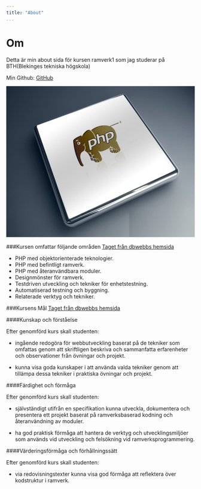 ```yaml
---
title: "About"
...
```

Om
=========================

Detta är min about sida för kursen ramverk1 som jag studerar på
BTH(Blekinges tekniska högskola)

Min Github: [GitHub](https://github.com/KifeKenny/Anax)

<img src="../htdocs/img/php.jpg" class="phpImg">

###Kursen omfattar följande områden
[Taget från dbwebbs hemsida](https://dbwebb.se/kurser/ramverk1)

- PHP med objektorienterade teknologier.
- PHP med befintligt ramverk.
- PHP med återanvändbara moduler.
- Designmönster för ramverk.
- Testdriven utveckling och tekniker för enhetstestning.
- Automatiserad testning och byggning.
- Relaterade verktyg och tekniker.


###Kursens Mål
[Taget från dbwebbs hemsida](https://dbwebb.se/kurser/ramverk1)

####Kunskap och förståelse

Efter genomförd kurs skall studenten:

- ingående redogöra för webbutveckling baserat på de tekniker som omfattas genom att skriftligen
beskriva och sammanfatta erfarenheter och observationer från övningar och projekt.

- kunna visa goda kunskaper i att använda valda tekniker genom att tillämpa dessa tekniker i
praktiska övningar och projekt.

####Färdighet och förmåga

Efter genomförd kurs skall studenten:

- självständigt utifrån en specifikation kunna utveckla, dokumentera och presentera ett projekt
baserat på ramverksbaserad kodning och återanvändning av moduler.

- ha god praktisk förmåga att hantera de verktyg och utvecklingsmiljöer som används vid utveckling
och felsökning vid ramverksprogrammering.

####Värderingsförmåga och förhållningssätt

Efter genomförd kurs skall studenten:

- via redovisningstexter kunna visa god förmåga att reflektera över kodstruktur i ramverk.

